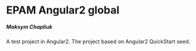 # EPAM Angular2 global
##### Maksym Chapliuk

A test project in Angular2. The project based on Angular2 QuickStart seed.